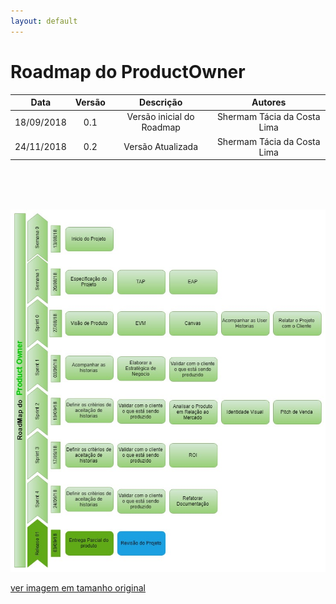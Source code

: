 ```yaml
---
layout: default
---
```


# Roadmap do ProductOwner

|           Data          |         Versão         |       Descrição   |         Autores   |
|:----------------------:|:------------------------:|:---------------------:|:--------------:|
| 18/09/2018         |           0.1                | Versão inicial do Roadmap |  Shermam Tácia da Costa Lima |
| 24/11/2018         |           0.2                | Versão Atualizada         |  Shermam Tácia da Costa Lima |


<br>
<br>
<br>

![Roadmap_ProductOwner](images/Roadmap_ProductOwner.jpg)

[ver imagem em tamanho original](https://fga-eps-mds.github.io/2018.2-NaturalSearch/docs/images/Roadmap_ProductOwner.jpg)
